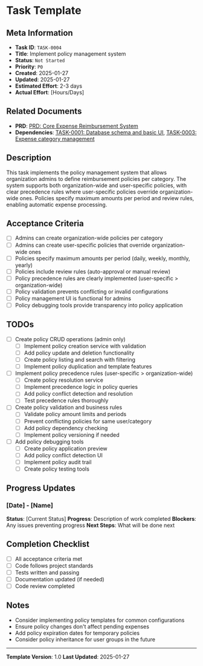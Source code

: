 # Task Template

## Meta Information

- **Task ID**: `TASK-0004`
- **Title**: Implement policy management system
- **Status**: `Not Started`
- **Priority**: `P0`
- **Created**: 2025-01-27
- **Updated**: 2025-01-27
- **Estimated Effort**: 2-3 days
- **Actual Effort**: [Hours/Days]

## Related Documents

- **PRD**: [PRD: Core Expense Reimbursement System](../product/prd-main.md)
- **Dependencies**: [TASK-0001: Database schema and basic UI](task-0001-database-schema-and-basic-ui.md), [TASK-0003: Expense category management](task-0003-expense-category-management.md)

## Description

This task implements the policy management system that allows organization admins to define reimbursement policies per category. The system supports both organization-wide and user-specific policies, with clear precedence rules where user-specific policies override organization-wide ones. Policies specify maximum amounts per period and review rules, enabling automatic expense processing.

## Acceptance Criteria

- [ ] Admins can create organization-wide policies per category
- [ ] Admins can create user-specific policies that override organization-wide ones
- [ ] Policies specify maximum amounts per period (daily, weekly, monthly, yearly)
- [ ] Policies include review rules (auto-approval or manual review)
- [ ] Policy precedence rules are clearly implemented (user-specific > organization-wide)
- [ ] Policy validation prevents conflicting or invalid configurations
- [ ] Policy management UI is functional for admins
- [ ] Policy debugging tools provide transparency into policy application

## TODOs

- [ ] Create policy CRUD operations (admin only)
  - [ ] Implement policy creation service with validation
  - [ ] Add policy update and deletion functionality
  - [ ] Create policy listing and search with filtering
  - [ ] Implement policy duplication and template features
- [ ] Implement policy precedence rules (user-specific > organization-wide)
  - [ ] Create policy resolution service
  - [ ] Implement precedence logic in policy queries
  - [ ] Add policy conflict detection and resolution
  - [ ] Test precedence rules thoroughly
- [ ] Create policy validation and business rules
  - [ ] Validate policy amount limits and periods
  - [ ] Prevent conflicting policies for same user/category
  - [ ] Add policy dependency checking
  - [ ] Implement policy versioning if needed
- [ ] Add policy debugging tools
  - [ ] Create policy application preview
  - [ ] Add policy conflict detection UI
  - [ ] Implement policy audit trail
  - [ ] Create policy testing tools

## Progress Updates

### [Date] - [Name]
**Status**: [Current Status]
**Progress**: Description of work completed
**Blockers**: Any issues preventing progress
**Next Steps**: What will be done next

## Completion Checklist

- [ ] All acceptance criteria met
- [ ] Code follows project standards
- [ ] Tests written and passing
- [ ] Documentation updated (if needed)
- [ ] Code review completed

## Notes

- Consider implementing policy templates for common configurations
- Ensure policy changes don't affect pending expenses
- Add policy expiration dates for temporary policies
- Consider policy inheritance for user groups in the future

---

**Template Version**: 1.0
**Last Updated**: 2025-01-27
